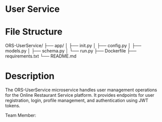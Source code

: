 # User Service

# File Structure

ORS-UserService/
├── app/
│ ├── init.py
│ ├── config.py
│ ├── models.py
│ ├── schema.py
│ └── run.py
├── Dockerfile
├── requirements.txt
└── README.md


# Description

The ORS-UserService microservice handles user management operations for the Online Restaurant Service platform. It provides endpoints for user registration, login, profile management, and authentication using JWT tokens.

Team Member:
